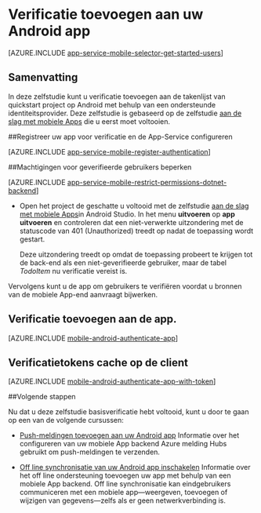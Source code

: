 <properties
    pageTitle="Verificatie op Android met mobiele Apps toevoegen | Azure App-Service"
    description="Informatie over het gebruik van mobiele Apps in Azure App-Service voor het verifiëren van gebruikers van uw Android app via een groot aantal identiteitsaanbieders van, met inbegrip van Google, Facebook, Twitter en Microsoft."
    services="app-service\mobile"
    documentationCenter="android"
    authors="ysxu"
    manager="erikre"
    editor=""/>

<tags
    ms.service="app-service-mobile"
    ms.workload="mobile"
    ms.tgt_pltfrm="mobile-android"
    ms.devlang="java"
    ms.topic="article"
    ms.date="10/01/2016"
    ms.author="yuaxu"/>

# <a name="add-authentication-to-your-android-app"></a>Verificatie toevoegen aan uw Android app

[AZURE.INCLUDE [app-service-mobile-selector-get-started-users](../../includes/app-service-mobile-selector-get-started-users.md)]

## <a name="summary"></a>Samenvatting

In deze zelfstudie kunt u verificatie toevoegen aan de takenlijst van quickstart project op Android met behulp van een ondersteunde identiteitsprovider. Deze zelfstudie is gebaseerd op de zelfstudie [aan de slag met mobiele Apps] die u eerst moet voltooien.

##<a name="register"></a>Registreer uw app voor verificatie en de App-Service configureren

[AZURE.INCLUDE [app-service-mobile-register-authentication](../../includes/app-service-mobile-register-authentication.md)]

##<a name="permissions"></a>Machtigingen voor geverifieerde gebruikers beperken

[AZURE.INCLUDE [app-service-mobile-restrict-permissions-dotnet-backend](../../includes/app-service-mobile-restrict-permissions-dotnet-backend.md)]

+ Open het project de geschatte u voltooid met de zelfstudie [aan de slag met mobiele Apps]in Android Studio. In het menu **uitvoeren** op **app uitvoeren** en controleren dat een niet-verwerkte uitzondering met de statuscode van 401 (Unauthorized) treedt op nadat de toepassing wordt gestart.

     Deze uitzondering treedt op omdat de toepassing probeert te krijgen tot de back-end als een niet-geverifieerde gebruiker, maar de tabel _TodoItem_ nu verificatie vereist is.

Vervolgens kunt u de app om gebruikers te verifiëren voordat u bronnen van de mobiele App-end aanvraagt bijwerken.

## <a name="add-authentication-to-the-app"></a>Verificatie toevoegen aan de app.

[AZURE.INCLUDE [mobile-android-authenticate-app](../../includes/mobile-android-authenticate-app.md)]

## <a name="cache-tokens"></a>Verificatietokens cache op de client

[AZURE.INCLUDE [mobile-android-authenticate-app-with-token](../../includes/mobile-android-authenticate-app-with-token.md)]

##<a name="next-steps"></a>Volgende stappen

Nu dat u deze zelfstudie basisverificatie hebt voltooid, kunt u door te gaan op een van de volgende cursussen:

+ [Push-meldingen toevoegen aan uw Android app](app-service-mobile-android-get-started-push.md) Informatie over het configureren van uw mobiele App backend Azure melding Hubs gebruikt om push-meldingen te verzenden.

+ [Off line synchronisatie van uw Android app inschakelen](app-service-mobile-android-get-started-offline-data.md) Informatie over het off line ondersteuning toevoegen uw app met behulp van een mobiele App backend. Off line synchronisatie kan eindgebruikers communiceren met een mobiele app&mdash;weergeven, toevoegen of wijzigen van gegevens&mdash;zelfs als er geen netwerkverbinding is.



<!-- Anchors. -->
[Register your app for authentication and configure Mobile Services]: #register
[Restrict table permissions to authenticated users]: #permissions
[Add authentication to the app]: #add-authentication
[Store authentication tokens on the client]: #cache-tokens
[Refresh expired tokens]: #refresh-tokens
[Next Steps]:#next-steps


<!-- URLs. -->
[Aan de slag met mobiele Apps]: app-service-mobile-android-get-started.md
